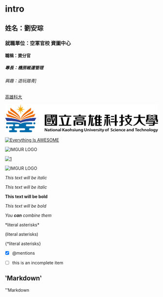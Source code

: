 # intro
## 姓名：劉安琮
### 就職單位：空軍官校 資圖中心
#### 職稱：資分官
##### 專長：機房維運管理
###### 興趣：遊玩踏青]
[高雄科大](https://www.nkust.edu.tw/)


![NKUST](高雄科大.png "高雄科大")


[![Everything Is AWESOME](https://img.youtube.com/vi/StTqXEQ2l-Y/0.jpg)](https://www.youtube.com/watch?v=StTqXEQ2l-Y "Everything Is AWESOME")

<img src="https://img.youtube.com/vi/StTqXEQ2l-Y/0.jpg" alt="IMGUR LOGO" width="250"/>

[![1](https://img.youtube.com/vi/3d6SJn6Fm6w/0.jpg)](https://www.youtube.com/watch?v=3d6SJn6Fm6w"1")

<img src="https://img.youtube.com/vi/3d6SJn6Fm6w/0.jpg" alt="IMGUR LOGO" width="250"/>

*This text will be italic*

_This text will be italic_

**This text will be bold**

_This text will be bold_

*You **can** combine them*

\*literal asterisks\*

\(literal asterisks\)

\{*literal asterisks\}

- [x] @mentions

- [ ] this is an incomplete item

## ‵Markdown‵

‵‵‵Markdown
